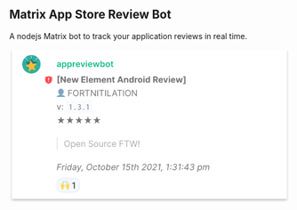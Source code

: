 ## Matrix App Store Review Bot


A nodejs Matrix bot to track your application reviews in real time.

![Review Message](review_message.png)